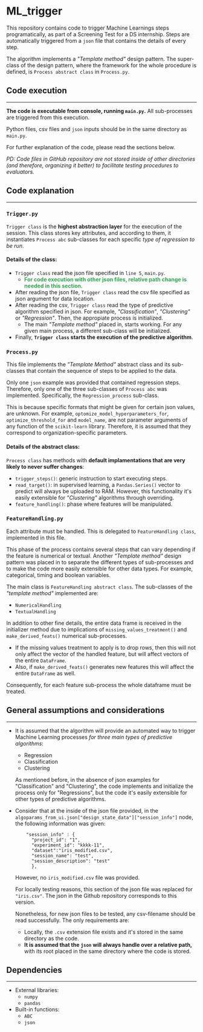 # ML_trigger

This repository contains code to trigger Machine Learnings steps programatically,  as part of a Screening Test for a DS internship. Steps are automatically triggered from a ```json``` file that contains the details of every step.

The algorithm implements a *"Template method"* design pattern. The super-class of the design pattern, where the framework for the whole procedure is defined, is ```Process abstract class``` in ```Process.py```.

## Code execution
___

**The code is executable from console, running ```main.py```.** All sub-processes are triggered from this execution.

Python files, csv files and ```json``` inputs should be in the same directory as ```main.py```.

For further explanation of the code, please read the sections below.

*PD: Code files in GitHub repository are not stored inside of other directories (and therefore, organizing it better) to facilitate testing procedures to evaluators.*

## Code explanation
___

### **```Trigger.py```**

```Trigger class``` is the **highest abstraction layer** for the execution of the session. This class stores key attributes, and according to them, it instantiates ```Process abc``` sub-classes for each specific *type of regression to be run*.

#### Details of the class:

- ```Trigger class``` read the json file specified in ```line 5```, ```main.py```.
  - <span style="color: #30a44c
;">**For code execution with other json files, relative path change is needed in this section.</span>**
- After reading the json file, ```Trigger class``` read the csv file specified as json argument for data location.
- After reading the csv, ```Trigger class``` read the type of predictive algorithm specified in json. For example, *"Classification"*, *"Clustering"* or *"Regression"*. Then, the appropiate process is initialized.
  - The main *"Template method"* placed in, starts working. For any given main process, a different sub-class will be initialized.
- Finally, **```Trigger class``` starts the execution of the predictive algorithm**.

### **```Process.py```**

This file implements the *"Template Method"* abstract class and its sub-classes that contain the sequence of steps to be applied to the data.

Only one ```json``` example was provided that contained regression steps. Therefore, only one of the three sub-classes of ```Process abc``` was implemented. Specifically, the ```Regression_process``` sub-class.

<!-- Revisar -->
This is because specific formats that might be given for certain json values, are unknown. For example, ```optomize_model_hyperparameters_for```, ```optimize_threshold_for``` and ```model_name```, are not parameter arguments of any function of the ```scikit-learn``` library. Therefore, it is assumed that they correspond to organization-specific parameters.

#### Details of the abstract class:

```Process class``` has methods with **default implamentations that are very likely to never suffer changes**:
  - ```trigger_steps()```: generic instruction to start executing steps.
  - ```read_target()```: in supervised learning, a ```Pandas.Series()``` vector to predict will always be uploaded to RAM. However, this functionality it's easily extensible for *"Clustering"* algorithms through overriding.
  - ```feature_handling()```: phase where features will be manipulated.

### **```FeatureHandling.py```**

<!-- Revisar -->

Each attribute must be handled. This is delegated to ```FeatureHandling class```, implemented in this file.

This phase of the process contains several steps that can vary depending if the feature is numerical or textual. Another *"Template method"* design pattern was placed in to separate the different types of sub-processes and to make the code more easily extensible for other data types. For example, categorical, timing and boolean variables.

The main class is ```FeatureHandling abstract class```. The sub-classes of the *"template method"* implemented are:
  - ```NumericalHandling```
  - ```TextualHandling```

In addition to other fine details, the entire data frame is received in the initializer method due to implications of ```missing_values_treatment()``` and ```make_derived_feats()``` numerical sub-processes.
  - If the missing values treatment to apply is to drop rows, then this will not only affect the vector of the handled feature, but will affect vectors of the entire ```DataFrame```.
  - Also, if ```make_derived_feats()``` generates new features this will affect the entire ```DataFrame``` as well.

Consequently, for each feature sub-process the whole dataframe must be treated.


## General assumptions and considerations
___

- It is assumed that the algorithm will provide an automated way to trigger Machine Learning processes *for three main types of predictive algorithms*:
  - Regression
  - Classification
  - Clustering

  As mentioned before, in the absence of json examples for "Classification" and "Clustering", the code implements and initialize the process only for "Regressions", but the code it's easily extensible for other types of predictive algorithms.

- Consider that at the inside of the json file provided, in the ```algoparams_from_ui.json["design_state_data"]["session_info"]``` node, the following information was given:

  ```
      "session_info" : {
        "project_id": "1",
        "experiment_id": "kkkk-11",
        "dataset":"iris_modified.csv",
        "session_name": "test",
        "session_description": "test"
        },
  ```

  However, no ```iris_modified.csv``` file was provided.

  <!-- Revisar -->
  For locally testing reasons, this section of the json file was replaced for ```"iris.csv"```. The json in the Github repository corresponds to this version.
  
  Nonetheless, for new json files to be tested, any csv-filename should be read successfully. The only requirements are:

  - Locally, the ```.csv``` extension file exists and it's stored in the same directory as the code.
  - **It is assumed that the ```json``` will always handle over a relative path,** with its root placed in the same directory where the code is stored.

## Dependencies
___

- External libraries:
  - ```numpy```
  - ```pandas```
- Built-in functions:
  - ```ABC```
  - ```json```
